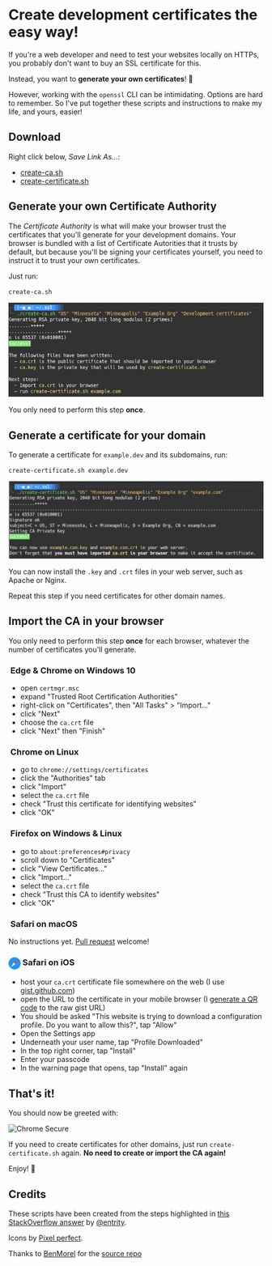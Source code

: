 # Create development certificates the easy way!

<img src="https://raw.githubusercontent.com/Sonic0/dev-certificates/main/images/logo.svg" alt="" align="left" height="150">

If you're a web developer and need to test your websites locally on HTTPs, you probably don't want to buy an SSL certificate for this.

Instead, you want to **generate your own certificates**! 💪

However, working with the `openssl` CLI can be intimidating. Options are hard to remember. So I've put together these scripts and instructions to make my life, and yours, easier!

## Download

Right click below, *Save Link As...*:

- [create-ca.sh](https://raw.githubusercontent.com/Sonic0/dev-certificates/main/create-ca.sh)
- [create-certificate.sh](https://raw.githubusercontent.com/Sonic0/dev-certificates/main/create-certificate.sh)

## Generate your own Certificate Authority

The *Certificate Authority* is what will make your browser trust the certificates that you'll generate for your development domains. Your browser is bundled with a list of Certificate Autorities that it trusts by default, but because you'll be signing your certificates yourself, you need to instruct it to trust your own certificates.

Just run:

```
create-ca.sh 
```

![create-ca.sh](https://raw.githubusercontent.com/Sonic0/dev-certificates/main/images/create-ca.png)

You only need to perform this step **once**.

## Generate a certificate for your domain

To generate a certificate for `example.dev` and its subdomains, run:

```
create-certificate.sh example.dev
```

![create-certificate.sh](https://raw.githubusercontent.com/Sonic0/dev-certificates/main/images/create-certificate.png)

You can now install the `.key` and `.crt` files in your web server, such as Apache or Nginx.

Repeat this step if you need certificates for other domain names.

## Import the CA in your browser

You only need to perform this step **once** for each browser, whatever the number of certificates you'll generate.

### <img src="https://raw.githubusercontent.com/Sonic0/dev-certificates/main/images/windows.svg" alt="" align="center" height="24"> Edge & Chrome on Windows 10

- open `certmgr.msc`
- expand "Trusted Root Certification Authorities"
- right-click on "Certificates", then "All Tasks" > "Import..."
- click "Next"
- choose the `ca.crt` file
- click "Next" then "Finish"

### <img src="https://raw.githubusercontent.com/Sonic0/dev-certificates/main/images/chrome.svg" alt="" align="center" height="24"> Chrome on Linux

- go to `chrome://settings/certificates`
- click the "Authorities" tab
- click "Import"
- select the `ca.crt` file
- check "Trust this certificate for identifying websites"
- click "OK"

### <img src="https://raw.githubusercontent.com/Sonic0/dev-certificates/main/images/firefox.svg" alt="" align="center" height="24"> Firefox on Windows & Linux

- go to `about:preferences#privacy`
- scroll down to "Certificates"
- click "View Certificates..."
- click "Import..."
- select the `ca.crt` file
- check "Trust this CA to identify websites"
- click "OK"

### <img src="https://raw.githubusercontent.com/Sonic0/dev-certificates/main/images/safari.svg" alt="" align="center" height="24"> Safari on macOS

No instructions yet. [Pull request](https://github.com/Sonic0/dev-certificates/pulls) welcome!

### <img src="https://raw.githubusercontent.com/BenMorel/dev-certificates/main/images/safari.svg" alt="" align="center" height="24"> Safari on iOS

- host your `ca.crt` certificate file somewhere on the web (I use [gist.github.com](https://gist.github.com/))
- open the URL to the certificate in your mobile browser (I [generate a QR code](https://qr-code-generator.com/) to the raw gist URL)
- You should be asked "This website is trying to download a configuration profile. Do you want to allow this?", tap "Allow"
- Open the Settings app
- Underneath your user name, tap "Profile Downloaded"
- In the top right corner, tap "Install"
- Enter your passcode
- In the warning page that opens, tap "Install" again

## That's it!

You should now be greeted with:

![Chrome Secure](https://raw.githubusercontent.com/Sonic0/dev-certificates/main/images/secure.png)

If you need to create certificates for other domains, just run `create-certificate.sh` again.
**No need to create or import the CA again!**

Enjoy! 👋

## Credits

These scripts have been created from the steps highlighted in [this StackOverflow answer](https://stackoverflow.com/a/60516812/759866) by [@entrity](https://github.com/entrity).

Icons by [Pixel perfect](https://www.flaticon.com/authors/pixel-perfect).

Thanks to [BenMorel](https://github.com/BenMorel) for the [source repo](https://github.com/BenMorel/dev-certificates) 
